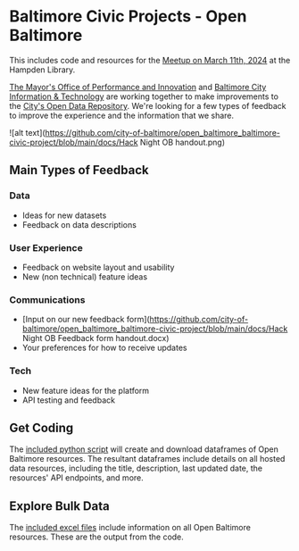 # Baltimore Civic Projects - Open Baltimore

This includes code and resources for the [Meetup on March 11th, 2024](https://www.meetup.com/baltimore-civic-projectd/events/299357064/) at the Hampden Library.

[The Mayor's Office of Performance and Innovation](https://opi.baltimorecity.gov/) and [Baltimore City Information & Technology](https://technology.baltimorecity.gov/) are working together to make improvements to the [City's Open Data Repository](https://data.baltimorecity.gov/). We're looking for a few types of feedback to improve the experience and the information that we share. 


![alt text](https://github.com/city-of-baltimore/open_baltimore_baltimore-civic-project/blob/main/docs/Hack Night OB handout.png)



## Main Types of Feedback


### Data

- Ideas for new datasets
- Feedback on data descriptions


### User Experience

- Feedback on website layout and usability
- New (non technical) feature ideas


### Communications

- [Input on our new feedback form](https://github.com/city-of-baltimore/open_baltimore_baltimore-civic-project/blob/main/docs/Hack Night OB Feedback form handout.docx)
- Your preferences for how to receive updates


### Tech

- New feature ideas for the platform
- API testing and feedback


## Get Coding

The [included python script](https://github.com/city-of-baltimore/open_baltimore_baltimore-civic-project/blob/main/code/get_open_balt_inventory.py) will create and download dataframes of Open Baltimore resources. The resultant dataframes include details on all hosted data resources, including the title, description, last updated date, the resources' API endpoints, and more.

## Explore Bulk Data

The [included excel files](https://github.com/city-of-baltimore/open_baltimore_baltimore-civic-project/tree/main/data) include information on all Open Baltimore resources. These are the output from the code.
